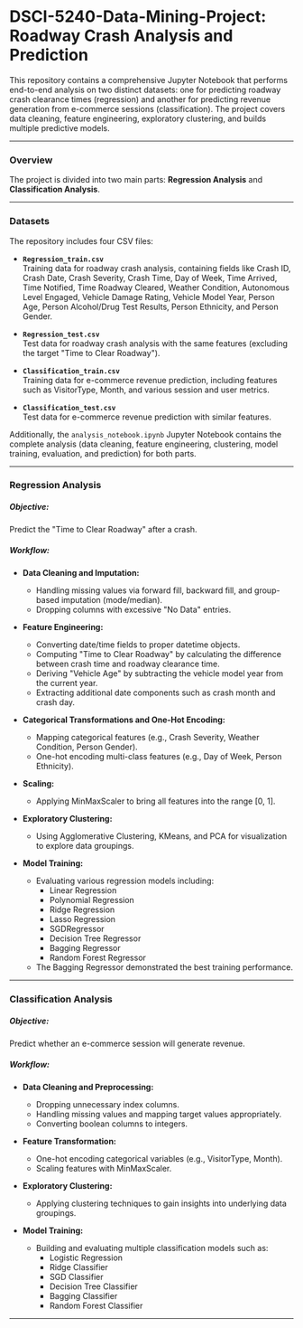 # DSCI-5240-Data-Mining-Project: Roadway Crash Analysis and Prediction

This repository contains a comprehensive Jupyter Notebook that performs end-to-end analysis on two distinct datasets: one for predicting roadway crash clearance times (regression) and another for predicting revenue generation from e-commerce sessions (classification). The project covers data cleaning, feature engineering, exploratory clustering, and builds multiple predictive models.

---

### Overview

The project is divided into two main parts: **Regression Analysis** and **Classification Analysis**.

---

### Datasets

The repository includes four CSV files:

- **`Regression_train.csv`**  
  Training data for roadway crash analysis, containing fields like Crash ID, Crash Date, Crash Severity, Crash Time, Day of Week, Time Arrived, Time Notified, Time Roadway Cleared, Weather Condition, Autonomous Level Engaged, Vehicle Damage Rating, Vehicle Model Year, Person Age, Person Alcohol/Drug Test Results, Person Ethnicity, and Person Gender.

- **`Regression_test.csv`**  
  Test data for roadway crash analysis with the same features (excluding the target "Time to Clear Roadway").

- **`Classification_train.csv`**  
  Training data for e-commerce revenue prediction, including features such as VisitorType, Month, and various session and user metrics.

- **`Classification_test.csv`**  
  Test data for e-commerce revenue prediction with similar features.

Additionally, the `analysis_notebook.ipynb` Jupyter Notebook contains the complete analysis (data cleaning, feature engineering, clustering, model training, evaluation, and prediction) for both parts.

---

### Regression Analysis

##### **Objective:**  
Predict the "Time to Clear Roadway" after a crash.

##### **Workflow:**
- **Data Cleaning and Imputation:**  
  - Handling missing values via forward fill, backward fill, and group-based imputation (mode/median).
  - Dropping columns with excessive "No Data" entries.
  
- **Feature Engineering:**  
  - Converting date/time fields to proper datetime objects.
  - Computing "Time to Clear Roadway" by calculating the difference between crash time and roadway clearance time.
  - Deriving "Vehicle Age" by subtracting the vehicle model year from the current year.
  - Extracting additional date components such as crash month and crash day.
  
- **Categorical Transformations and One-Hot Encoding:**  
  - Mapping categorical features (e.g., Crash Severity, Weather Condition, Person Gender).
  - One-hot encoding multi-class features (e.g., Day of Week, Person Ethnicity).
  
- **Scaling:**  
  - Applying MinMaxScaler to bring all features into the range [0, 1].
  
- **Exploratory Clustering:**  
  - Using Agglomerative Clustering, KMeans, and PCA for visualization to explore data groupings.
  
- **Model Training:**  
  - Evaluating various regression models including:
    - Linear Regression
    - Polynomial Regression
    - Ridge Regression
    - Lasso Regression
    - SGDRegressor
    - Decision Tree Regressor
    - Bagging Regressor
    - Random Forest Regressor  
  - The Bagging Regressor demonstrated the best training performance.

---

### Classification Analysis

##### **Objective:**  
Predict whether an e-commerce session will generate revenue.

##### **Workflow:**
- **Data Cleaning and Preprocessing:**  
  - Dropping unnecessary index columns.
  - Handling missing values and mapping target values appropriately.
  - Converting boolean columns to integers.
  
- **Feature Transformation:**  
  - One-hot encoding categorical variables (e.g., VisitorType, Month).
  - Scaling features with MinMaxScaler.
  
- **Exploratory Clustering:**  
  - Applying clustering techniques to gain insights into underlying data groupings.
  
- **Model Training:**  
  - Building and evaluating multiple classification models such as:
    - Logistic Regression
    - Ridge Classifier
    - SGD Classifier
    - Decision Tree Classifier
    - Bagging Classifier
    - Random Forest Classifier

---
